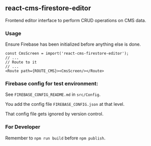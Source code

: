 ## react-cms-firestore-editor

Frontend editor interface to perform CRUD operations on CMS data.

### Usage
Ensure Firebase has been initialized before anything else is done.

```
const CmsScreen = import('react-cms-firestore-editor');
// ...
// Route to it
// ...
<Route path={ROUTE_CMS}><CmsScreen/></Route>
```

### Firebase config for test environment:

See `FIREBASE_CONFIG_README.md` in `src/Config`.

You add the config file `FIREBASE_CONFIG.json` at that level.

That config file gets ignored by version control.

### For Developer

Remember to `npm run build` before `npm publish`.